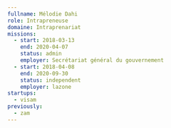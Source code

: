 ```yaml
---
fullname: Mélodie Dahi
role: Intrapreneuse
domaine: Intraprenariat
missions:
  - start: 2018-03-13
    end: 2020-04-07
    status: admin
    employer: Secrétariat général du gouvernement
  - start: 2018-04-08
    end: 2020-09-30
    status: independent
    employer: lazone
startups:
  - visam
previously:
  - zam
---
```

